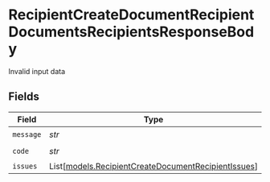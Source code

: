 # RecipientCreateDocumentRecipientDocumentsRecipientsResponseBody

Invalid input data


## Fields

| Field                                                                                                      | Type                                                                                                       | Required                                                                                                   | Description                                                                                                |
| ---------------------------------------------------------------------------------------------------------- | ---------------------------------------------------------------------------------------------------------- | ---------------------------------------------------------------------------------------------------------- | ---------------------------------------------------------------------------------------------------------- |
| `message`                                                                                                  | *str*                                                                                                      | :heavy_check_mark:                                                                                         | N/A                                                                                                        |
| `code`                                                                                                     | *str*                                                                                                      | :heavy_check_mark:                                                                                         | N/A                                                                                                        |
| `issues`                                                                                                   | List[[models.RecipientCreateDocumentRecipientIssues](../models/recipientcreatedocumentrecipientissues.md)] | :heavy_minus_sign:                                                                                         | N/A                                                                                                        |